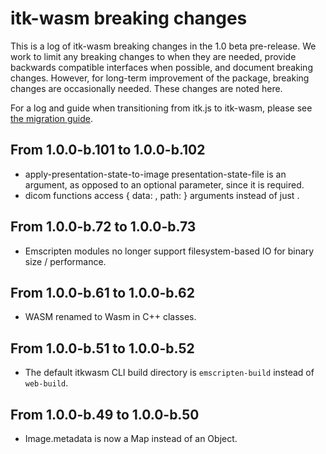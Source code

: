 # itk-wasm breaking changes

This is a log of itk-wasm breaking changes in the 1.0 beta pre-release. We work to
limit any breaking changes to when they are needed, provide backwards
compatible interfaces when possible, and document breaking changes. However,
for long-term improvement of the package, breaking changes are occasionally
needed. These changes are noted here.

For a log and guide when transitioning from itk.js to itk-wasm,
please see [the migration
guide](doc/content/docs/itk_js_to_itk_wasm_migration_guide.md).

## From 1.0.0-b.101 to 1.0.0-b.102

- apply-presentation-state-to-image presentation-state-file is an argument, as
  opposed to an optional parameter, since it is required.
- dicom functions access { data: <Uint8Array>, path: <string> } arguments instead of just <Uint8Array>.

## From 1.0.0-b.72 to 1.0.0-b.73

- Emscripten modules no longer support filesystem-based IO for binary size / performance.

## From 1.0.0-b.61 to 1.0.0-b.62

- WASM renamed to Wasm in C++ classes.

## From 1.0.0-b.51 to 1.0.0-b.52

- The default itkwasm CLI build directory is `emscripten-build` instead of `web-build`.

## From 1.0.0-b.49 to 1.0.0-b.50

- Image.metadata is now a Map instead of an Object.
